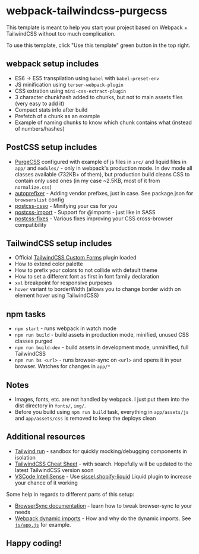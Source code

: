# webpack-tailwindcss-purgecss

This template is meant to help you start your project based on Webpack + TailwindCSS without too much complication.

To use this template, click "Use this template" green button in the top right.

## webpack setup includes
* ES6 -> ES5 transpilation using `babel` with `babel-preset-env`
* JS minification using `terser-webpack-plugin`
* CSS extration using `mini-css-extract-plugin`
* 3 character chunkhash added to chunks, but not to main assets files (very easy to add it)
* Compact stats info after build
* Prefetch of a chunk as an example
* Example of naming chunks to know which chunk contains what (instead of numbers/hashes)

## PostCSS setup includes
* [PurgeCSS](https://github.com/FullHuman/postcss-purgecss) configured with example of js files in `src/` and liquid files in `app/` and `modules/` - only in webpack's production mode. In dev mode all classes available (732KB+ of them), but production build cleans CSS to contain only used ones (in my case ~2.5KB, most of it from `normalize.css`)
* [autoprefixer](https://github.com/postcss/autoprefixer) - Adding vendor prefixes, just in case. See package.json for `browserslist` config
* [postcss-csso](https://github.com/lahmatiy/postcss-csso) - Minifying your css for you
* [postcss-import](https://github.com/postcss/postcss-import) - Support for @imports - just like in SASS
* [postcss-fixes](https://github.com/MattDiMu/postcss-fixes) - Various fixes improving your CSS cross-browser compatibility

## TailwindCSS setup includes
* Official [TailwindCSS Custom Forms](https://tailwindcss-custom-forms.netlify.com/) plugin loaded
* How to extend color palette
* How to prefix your colors to not collide with default theme
* How to set a different font as first in font family declaration
* `xxl` breakpoint for responsive purposes
* `hover` variant to borderWidth (allows you to change border width on element hover using TailwindCSS)


## npm tasks
* `npm start` - runs webpack in watch mode
* `npm run build` - build assets in production mode, minified, unused CSS classes purged
* `npm run build:dev` - build assets in development mode, unminified, full TailwindCSS
* `npm run bs <url>` - runs browser-sync on `<url>` and opens it in your browser. Watches for changes in `app/*`

## Notes
* Images, fonts, etc. are not handled by webpack. I just put them into the dist directory in `fonts/`, `img/`.
* Before you build using `npm run build` task, everything in `app/assets/js` and `app/assets/css` is removed to keep the deploys clean

## Additional resources

* [Tailwind.run](https://tailwind.run/new) - sandbox for quickly mocking/debugging components in isolation
* [TailwindCSS Cheat Sheet](https://nerdcave.com/tailwind-cheat-sheet) - with search. Hopefully will be updated to the latest TailwindCSS version soon
* [VSCode IntelliSense](https://marketplace.visualstudio.com/items?itemName=bradlc.vscode-tailwindcss) - Use [sissel.shopify-liquid](https://marketplace.visualstudio.com/items?itemName=sissel.shopify-liquid) Liquid plugin to increase your chance of it working

Some help in regards to different parts of this setup:
* [BrowserSync documentation](https://www.browsersync.io/docs/command-line) - learn how to tweak browser-sync to your needs
* [Webpack dynamic imports](https://medium.com/front-end-weekly/webpack-and-dynamic-imports-doing-it-right-72549ff49234) - How and why do the dynamic imports. See [`js/app.js`](src/js/app.js) for example.

## Happy coding!
